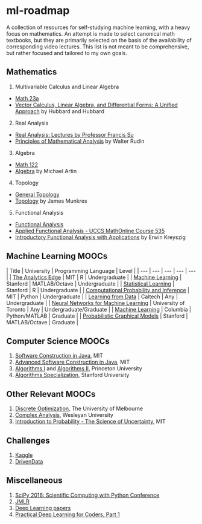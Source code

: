 # ml-roadmap
A collection of resources for self-studying machine learning, with a heavy focus on mathematics. An attempt is made to select canonical math textbooks, but they are primarily selected on the basis of the availability of corresponding video lectures. This list is not meant to be comprehensive, but rather focused and tailored to my own goals. 

## Mathematics
1. Multivariable Calculus and Linear Algebra
  - [Math 23a](http://isites.harvard.edu/icb/icb.do?keyword=k104176&pageid=icb.page699682)
  - [Vector Calculus, Linear Algebra, and Differential Forms: A Unified Approach](http://www.goodreads.com/book/show/631871.Vector_Calculus_Linear_Algebra_and_Differential_Forms?from_search=true) by Hubbard and Hubbard
2. Real Analysis
  - [Real Analysis: Lectures by Professor Francis Su](https://www.youtube.com/playlist?list=PL0E754696F72137EC)
  - [Principles of Mathematical Analysis](http://www.goodreads.com/book/show/292079.Principles_of_Mathematical_Analysis) by Walter Rudin
3. Algebra
  - [Math 122](http://wayback.archive-it.org/3671/20150528171650/https://www.extension.harvard.edu/open-learning-initiative/abstract-algebra)
  - [Algebra](http://www.goodreads.com/book/show/1247754.Algebra?from_search=true) by Michael Artin
4. Topology
  - [General Topology](https://www.youtube.com/playlist?list=PLpG_ISEhQ6z0Q5MaIvdn5tBJFWfp9fZtQ)
  - [Topology](http://www.goodreads.com/book/show/116418.Topology) by James Munkres
5. Functional Analysis
  - [Functional Analysis](https://www.youtube.com/playlist?list=PLAvgI3H-gclZa-DVTMyUIAxM-X8NSikwu)
  - [Applied Functional Analysis - UCCS MathOnline Course 535](https://www.youtube.com/playlist?list=PLBC73B96341ECF455)
  - [Introductory Functional Analysis with Applications](http://www.goodreads.com/book/show/241452.Introductory_Functional_Analysis_with_Applications) by Erwin Kreyszig


## Machine Learning MOOCs
| Title | University | Programming Language | Level |
| --- | --- | --- | --- | --- | 
| [The Analytics Edge](https://www.edx.org/course/analytics-edge-mitx-15-071x-2) | MIT | R | Undergraduate |
| [Machine Learning](https://www.coursera.org/learn/machine-learning) | Stanford | MATLAB/Octave | Undergraduate |
| [Statistical Learning](https://lagunita.stanford.edu/courses/HumanitiesSciences/StatLearning/Winter2016/about) | Stanford | R | Undergraduate |
| [Computational Probability and Inference](https://www.edx.org/course/computational-probability-inference-mitx-6-008-1x) | MIT | Python | Undergraduate |
| [Learning from Data](https://www.edx.org/course/learning-data-introductory-machine-caltechx-cs1156x) | Caltech | Any | Undergraduate |
| [Neural Networks for Machine Learning](https://www.coursera.org/learn/neural-networks) | University of Toronto | Any | Undergraduate/Graduate |
| [Machine Learning](https://www.edx.org/course/machine-learning-columbiax-csmm-102x) | Columbia | Python/MATLAB | Graduate |
| [Probabilistic Graphical Models](https://www.coursera.org/specializations/probabilistic-graphical-models) | Stanford | MATLAB/Octave | Graduate |


## Computer Science MOOCs
1. [Software Construction in Java](https://www.edx.org/course/software-construction-java-mitx-6-005-1x), MIT
2. [Advanced Software Construction in Java](https://www.edx.org/course/advanced-software-construction-java-mitx-6-005-2x), MIT
3. [Algorithms I](https://www.coursera.org/learn/introduction-to-algorithms) and [Algorithms II](https://www.coursera.org/learn/java-data-structures-algorithms-2), Princeton University
4. [Algorithms Specialization](https://www.coursera.org/specializations/algorithms), Stanford University

## Other Relevant MOOCs
1. [Discrete Optimization](https://www.coursera.org/learn/discrete-optimization), The University of Melbourne
2. [Complex Analysis](https://www.coursera.org/learn/complex-analysis), Wesleyan University
3. [Introduction to Probability - The Science of Uncertainty](https://www.edx.org/course/introduction-probability-science-mitx-6-041x-1), MIT

## Challenges
1. [Kaggle](https://www.kaggle.com/)
2. [DrivenData](https://www.drivendata.org/)


## Miscellaneous
1. [SciPy 2016: Scientific Computing with Python Conference](https://www.youtube.com/playlist?list=PLYx7XA2nY5Gf37zYZMw6OqGFRPjB1jCy6)
2. [JMLR](http://www.jmlr.org/)
3. [Deep Learning papers](https://github.com/songrotek/Deep-Learning-Papers-Reading-Roadmap)
4. [Practical Deep Learning for Coders, Part 1](http://course.fast.ai/index.html)
